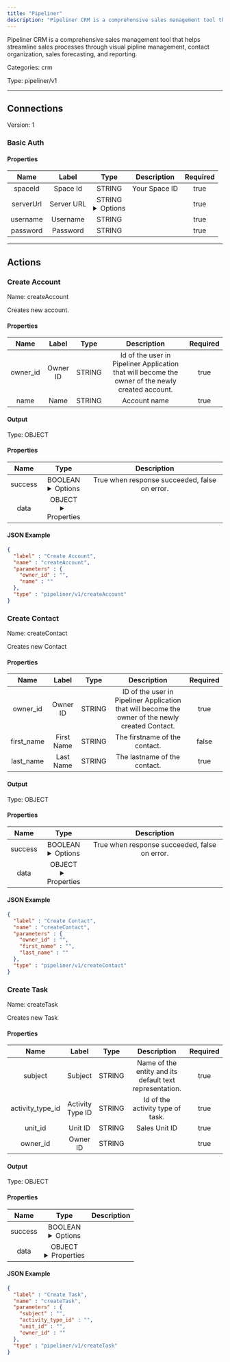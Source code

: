 ```yaml
---
title: "Pipeliner"
description: "Pipeliner CRM is a comprehensive sales management tool that helps streamline sales processes through visual pipline management, contact organization, sales forecasting, and reporting."
---
```


Pipeliner CRM is a comprehensive sales management tool that helps streamline sales processes through visual pipline management, contact organization, sales forecasting, and reporting.


Categories: crm


Type: pipeliner/v1

<hr />



## Connections

Version: 1


### Basic Auth

#### Properties

|      Name       |      Label     |     Type     |     Description     | Required |
|:---------------:|:--------------:|:------------:|:-------------------:|:--------:|
| spaceId | Space Id | STRING | Your Space ID | true |
| serverUrl | Server URL | STRING <details> <summary> Options </summary> https://us-east.api.pipelinersales.com/api/v100/rest/spaces/, https://eu-central.api.pipelinersales.com/api/v100/rest/spaces/, https://ca-central.api.pipelinersales.com/api/v100/rest/spaces/, https://ap-southeast.api.pipelinersales.com/api/v100/rest/spaces/ </details> |  | true |
| username | Username | STRING |  | true |
| password | Password | STRING |  | true |





<hr />



## Actions


### Create Account
Name: createAccount

Creates new account.

#### Properties

|      Name       |      Label     |     Type     |     Description     | Required |
|:---------------:|:--------------:|:------------:|:-------------------:|:--------:|
| owner_id | Owner ID | STRING | Id of the user in Pipeliner Application that will become the owner of the newly created account. | true |
| name | Name | STRING | Account name | true |


#### Output



Type: OBJECT


#### Properties

|     Name     |     Type     |     Description     |
|:------------:|:------------:|:-------------------:|
| success | BOOLEAN <details> <summary> Options </summary> true, false </details> | True when response succeeded, false on error. |
| data | OBJECT <details> <summary> Properties </summary> {STRING\(id), STRING\(owner_id), STRING\(name)} </details> |  |




#### JSON Example
```json
{
  "label" : "Create Account",
  "name" : "createAccount",
  "parameters" : {
    "owner_id" : "",
    "name" : ""
  },
  "type" : "pipeliner/v1/createAccount"
}
```


### Create Contact
Name: createContact

Creates new Contact

#### Properties

|      Name       |      Label     |     Type     |     Description     | Required |
|:---------------:|:--------------:|:------------:|:-------------------:|:--------:|
| owner_id | Owner ID | STRING | ID of the user in Pipeliner Application that will become the owner of the newly created Contact. | true |
| first_name | First Name | STRING | The firstname of the contact. | false |
| last_name | Last Name | STRING | The lastname of the contact. | true |


#### Output



Type: OBJECT


#### Properties

|     Name     |     Type     |     Description     |
|:------------:|:------------:|:-------------------:|
| success | BOOLEAN <details> <summary> Options </summary> true, false </details> | True when response succeeded, false on error. |
| data | OBJECT <details> <summary> Properties </summary> {STRING\(id), STRING\(owner_id), STRING\(first_name), STRING\(last_name)} </details> |  |




#### JSON Example
```json
{
  "label" : "Create Contact",
  "name" : "createContact",
  "parameters" : {
    "owner_id" : "",
    "first_name" : "",
    "last_name" : ""
  },
  "type" : "pipeliner/v1/createContact"
}
```


### Create Task
Name: createTask

Creates new Task

#### Properties

|      Name       |      Label     |     Type     |     Description     | Required |
|:---------------:|:--------------:|:------------:|:-------------------:|:--------:|
| subject | Subject | STRING | Name of the entity and its default text representation. | true |
| activity_type_id | Activity Type ID | STRING | Id of the activity type of task. | true |
| unit_id | Unit ID | STRING | Sales Unit ID | true |
| owner_id | Owner ID | STRING |  | true |


#### Output



Type: OBJECT


#### Properties

|     Name     |     Type     |     Description     |
|:------------:|:------------:|:-------------------:|
| success | BOOLEAN <details> <summary> Options </summary> true, false </details> |  |
| data | OBJECT <details> <summary> Properties </summary> {STRING\(id), STRING\(subject), STRING\(activity_type_id), STRING\(unit_id), STRING\(owner_id)} </details> |  |




#### JSON Example
```json
{
  "label" : "Create Task",
  "name" : "createTask",
  "parameters" : {
    "subject" : "",
    "activity_type_id" : "",
    "unit_id" : "",
    "owner_id" : ""
  },
  "type" : "pipeliner/v1/createTask"
}
```




